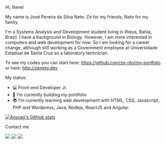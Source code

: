 <!-- <img src="logozeneto.png" width="80"/>  -->

Hi, there!

My name is José Pereira da Silva Neto. Zé for my friends, Neto for my family.

I'm a Systems Analysis and Development student living in Ilhéus, Bahia, Brazil. I have a background in Biology. However, I am more interested in computers and web development for now. So I am looking for a career change, although still working as a Government employee at Universidade Estadual de Santa Cruz as a laboratory technician.

To see my codes you can start here: https://github.com/ze-nto/my-portfolio or here: http://zeneto.dev

My status:
- :computer: Front-end Developer Jr. 
- 🔭 I’m currently building my portifolio
- :books: I’m currently learning web development with HTML, CSS, Javascript, PHP and Wordpress, Java, Nodejs, ReactJS and Angular.


[![Anurag's GitHub stats](https://github-readme-stats.vercel.app/api?username=ze-nto&show_icons=true&theme=tokyonight)](https://github.com/anuraghazra/github-readme-stats)

Contact me

[<img src="https://img.shields.io/badge/Gmail-D14836?style=for-the-badge&logo=gmail&logoColor=white" />](mailto:josepsneto@gmail.com) [<img src="https://img.shields.io/badge/LinkedIn-0077B5?style=for-the-badge&logo=linkedin&logoColor=white" />](https://www.linkedin.com/in/ze-nto/)  [<img src="https://img.shields.io/badge/Twitter-1DA1F2?style=for-the-badge&logo=twitter&logoColor=white" />](https://www.twitter.com/ze_nto/) 

